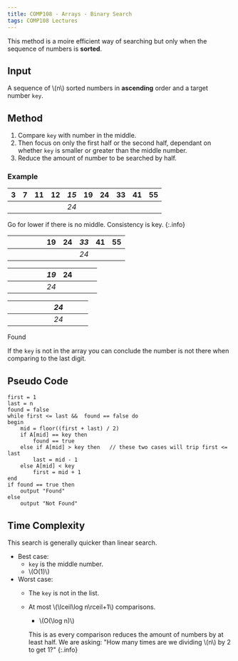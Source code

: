 ```yaml
---
title: COMP108 - Arrays - Binary Search
tags: COMP108 Lectures
---
```

This method is a moire efficient way of searching but only when the sequence of numbers is **sorted**.

## Input
A sequence of &#92;(n&#92;) sorted numbers in **ascending** order and a target number `key`.

## Method

1. Compare `key` with number in the middle.
1. Then focus on only the first half or the second half, dependant on whether `key` is smaller or greater than the middle number.
1. Reduce the amount of number to be searched by half.

### Example

| 3 | 7 | 11 | 12 | *15* | 19 | 24 | 33 | 41 | 55 |
| :-: | :-: | :-: | :-: | :-: | :-: | :-: | :-: | :-: | :-: |
|  |  |  |  | *24* |  |  |  |  |  |

Go for lower if there is no middle. Consistency is key.
{:.info}

|  |  |  |  |  | 19 | 24 | *33* | 41 | 55 |
| :-: | :-: | :-: | :-: | :-: | :-: | :-: | :-: | :-: | :-: |
|  |  |  |  |  |  |  | *24* |  |  |

|  |  |  |  |  | *19* | 24 |  |  |  |
| :-: | :-: | :-: | :-: | :-: | :-: | :-: | :-: | :-: | :-: |
|  |  |  |  |  | *24* |  |  |  |  |

|  |  |  |  |  |  | *24* |  |  |  |
| :-: | :-: | :-: | :-: | :-: | :-: | :-: | :-: | :-: | :-: |
|  |  |  |  |  |  | *24* |  |  |  |

Found

If the `key` is not in the array you can conclude the number is not there when comparing to the last digit.

## Pseudo Code

```
first = 1
last = n
found = false
while first <= last &&	found == false do
begin
	mid = floor((first + last) / 2)
	if A[mid] == key then
		found == true
	else if A[mid] > key then	// these two cases will trip first <= last
		last = mid - 1
	else A[mid] < key	
		first = mid + 1
end
if found == true then
	output "Found"
else
	output "Not Found"
```

## Time Complexity
This search is generally quicker than linear search.

* Best case:
	* `key` is the middle number.
	* &#92;(O(1)&#92;)
* Worst case:
	* The `key` is not in the list. 
	* At most &#92;(\lceil\log n\rceil+1&#92;) comparisons.
		* &#92;(O(\log n)&#92;)
	
		This is as every comparison reduces the amount of numbers by at least half. We are asking: "How many times are we dividing &#92;(n&#92;) by 2 to get 1?"
		{:.info}
